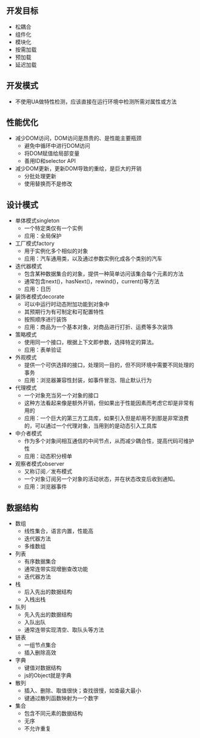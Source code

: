 
## 开发目标

- 松耦合
- 组件化
- 模块化
- 按需加载
- 预加载
- 延迟加载

## 开发模式

- 不使用UA做特性检测，应该直接在运行环境中检测所需对属性或方法

## 性能优化

- 减少DOM访问，DOM访问是昂贵的、是性能主要瓶颈
    - 避免中循环中进行DOM访问
    - 将DOM赋值给局部变量
    - 善用ID和selector API
- 减少DOM更新，更新DOM导致的重绘，是巨大的开销
    - 分批处理更新
    - 使用替换而不是修改

## 设计模式

- 单体模式singleton
    - 一个特定类仅有一个实例
    - 应用：全局保护
- 工厂模式factory
    - 用于实例化多个相似的对象
    - 应用：汽车通用类，以及通过参数实例化成各个类别的汽车
- 迭代器模式
    - 包含某种数据集合的对象，提供一种简单访问该集合每个元素的方法
    - 通常包含next()，hasNext()，rewind()，current()等方法
    - 应用：日历
- 装饰者模式decorate
    - 可以中运行时动态附加功能到对象中
    - 其预期行为有可制定和可配置特性
    - 按照顺序进行装饰
    - 应用：商品为一个基本对象，对商品进行打折、运费等多次装饰
- 策略模式
    - 使用同一个接口，根据上下文即参数，选择特定的算法。
    - 应用：表单验证
- 外观模式
    - 提供一个可供选择的接口，处理同一目的，但不同环境中需要不同处理的事务
    - 应用：浏览器兼容性封装，如事件冒泡、阻止默认行为
- 代理模式
    - 一个对象充当另一个对象的接口
    - 这种方法看起来像是额外开销，但如果出于性能因素而考虑它却是非常有用的
    - 应用：一个巨大的第三方工具库，如果引入但是却用不到那是非常浪费的，可以通过一个代理对象，当用到的是动态引入工具库
- 中介者模式
    - 作为多个对象间相互通信的中间节点，从而减少耦合性，提高代码可维护性
    - 应用：动态积分榜单
- 观察者模式observer
    - 又称订阅／发布模式
    - 一个对象订阅另一个对象的活动状态，并在状态改变后收到通知。
    - 应用：浏览器事件

## 数据结构
- 数组
    - 线性集合，语言内置，性能高
    - 迭代器方法
    - 多维数组
- 列表
    - 有序数据集合
    - 通常连带实现增删查改功能
    - 迭代器方法
- 栈
    - 后入先出的数据结构
    - 入栈出栈
- 队列
    - 先入先出的数据结构
    - 入队出队
    - 通常连带实现清空、取队头等方法
- 链表
    - 一组节点集合
    - 插入删除高效
- 字典
    - 键值对数据结构
    - js的Object就是字典
- 散列
    - 插入、删除、取值很快；查找很慢，如查最大最小
    - 键通过散列函数映射为一个数字
- 集合
    - 包含不同元素的数据结构
    - 无序
    - 不允许重复
